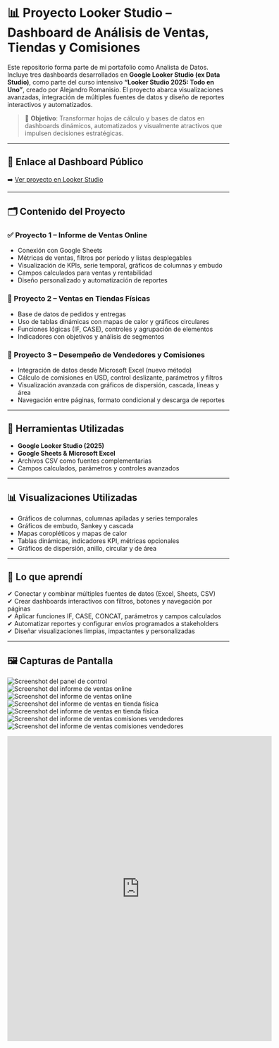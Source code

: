 # 📊 Proyecto Looker Studio – Dashboard de Análisis de Ventas, Tiendas y Comisiones

Este repositorio forma parte de mi portafolio como Analista de Datos. Incluye tres dashboards desarrollados en **Google Looker Studio (ex Data Studio)**, como parte del curso intensivo **“Looker Studio 2025: Todo en Uno”**, creado por Alejandro Romanisio. El proyecto abarca visualizaciones avanzadas, integración de múltiples fuentes de datos y diseño de reportes interactivos y automatizados.

> 🧠 **Objetivo**: Transformar hojas de cálculo y bases de datos en dashboards dinámicos, automatizados y visualmente atractivos que impulsen decisiones estratégicas.

---

## 🔗 Enlace al Dashboard Público
➡️ [Ver proyecto en Looker Studio](https://lookerstudio.google.com/reporting/086963e9-eaf2-44a8-9b13-6363a417c416)

---

## 🗂️ Contenido del Proyecto

### ✅ Proyecto 1 – **Informe de Ventas Online**
- Conexión con Google Sheets
- Métricas de ventas, filtros por período y listas desplegables
- Visualización de KPIs, serie temporal, gráficos de columnas y embudo
- Campos calculados para ventas y rentabilidad
- Diseño personalizado y automatización de reportes

### 🛒 Proyecto 2 – **Ventas en Tiendas Físicas**
- Base de datos de pedidos y entregas
- Uso de tablas dinámicas con mapas de calor y gráficos circulares
- Funciones lógicas (IF, CASE), controles y agrupación de elementos
- Indicadores con objetivos y análisis de segmentos

### 💼 Proyecto 3 – **Desempeño de Vendedores y Comisiones**
- Integración de datos desde Microsoft Excel (nuevo método)
- Cálculo de comisiones en USD, control deslizante, parámetros y filtros
- Visualización avanzada con gráficos de dispersión, cascada, líneas y área
- Navegación entre páginas, formato condicional y descarga de reportes

---

## 🧰 Herramientas Utilizadas
- **Google Looker Studio (2025)**
- **Google Sheets & Microsoft Excel**
- Archivos CSV como fuentes complementarias
- Campos calculados, parámetros y controles avanzados

---

## 📊 Visualizaciones Utilizadas

- Gráficos de columnas, columnas apiladas y series temporales
- Gráficos de embudo, Sankey y cascada
- Mapas coropléticos y mapas de calor
- Tablas dinámicas, indicadores KPI, métricas opcionales
- Gráficos de dispersión, anillo, circular y de área

---

## 📌 Lo que aprendí

✔ Conectar y combinar múltiples fuentes de datos (Excel, Sheets, CSV)  
✔ Crear dashboards interactivos con filtros, botones y navegación por páginas  
✔ Aplicar funciones IF, CASE, CONCAT, parámetros y campos calculados  
✔ Automatizar reportes y configurar envíos programados a stakeholders  
✔ Diseñar visualizaciones limpias, impactantes y personalizadas  

---

## 🖼️ Capturas de Pantalla 
![Screenshot del panel de control](https://github.com/Gasca78/dashboards-lookerstudio/blob/main/panel_control.png)
![Screenshot del informe de ventas online](https://github.com/Gasca78/dashboards-lookerstudio/blob/main/informe_online_1.png)
![Screenshot del informe de ventas online](https://github.com/Gasca78/dashboards-lookerstudio/blob/main/informe_online_2.png)
![Screenshot del informe de ventas en tienda física](https://github.com/Gasca78/dashboards-lookerstudio/blob/main/informe_tienda_1.png)
![Screenshot del informe de ventas en tienda física](https://github.com/Gasca78/dashboards-lookerstudio/blob/main/informe_tienda_2.png)
![Screenshot del informe de ventas comisiones vendedores](https://github.com/Gasca78/dashboards-lookerstudio/blob/main/vendedores_1.png)
![Screenshot del informe de ventas comisiones vendedores](https://github.com/Gasca78/dashboards-lookerstudio/blob/main/vendedores_2.png)
<iframe width="600" height="693" src="https://lookerstudio.google.com/embed/reporting/086963e9-eaf2-44a8-9b13-6363a417c416/page/p_5sjdje7dud" frameborder="0" style="border:0" allowfullscreen sandbox="allow-storage-access-by-user-activation allow-scripts allow-same-origin allow-popups allow-popups-to-escape-sandbox"></iframe>
